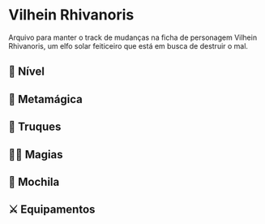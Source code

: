 
# Vilhein Rhivanoris

 Arquivo para manter o track de mudanças na ficha de personagem Vilhein Rhivanoris, um elfo solar feiticeiro que está em busca de destruir o mal.

 ## 💪 Nível

 ## 🎲 Metamágica
 
 ## 👋 Truques

 ## 🧙‍♂️ Magias

 ## 🎒 Mochila

 ## ⚔ Equipamentos